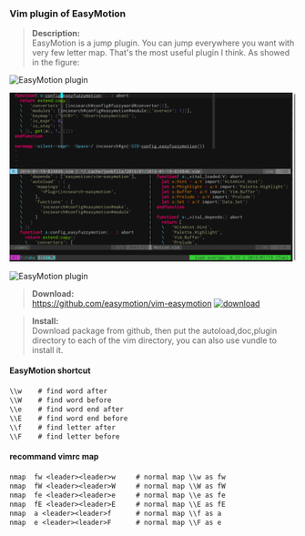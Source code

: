 ### Vim plugin of EasyMotion
 
><b>Description:</b><br>
    EasyMotion is a jump plugin. You can jump everywhere you want with  very few letter map. That's the most useful plugin I think. As showed in the figure:

![EasyMotion plugin](https://camo.githubusercontent.com/5e4ba9c43e744478405ece72de1cd285dc17079a/68747470733a2f2f662e636c6f75642e6769746875622e636f6d2f6173736574732f333739373036322f323033393631322f37636166636563382d383961352d313165332d386632632d3566323661366238336566642e676966 "EasyMotion插件")

![EasyMotion plugin](https://raw.githubusercontent.com/haya14busa/i/eab1d12a8bd322223d551956a4fd8a21d5c4bfe9/easymotion/fuzzy-incsearch-easymotion.gif "EasyMotion plugin")

![EasyMotion plugin](https://camo.githubusercontent.com/3ac76c9ea11d3b95ad5b07a24255e2fe73c131e4/68747470733a2f2f662e636c6f75642e6769746875622e636f6d2f6173736574732f333739373036322f323033393235342f34666266373237362d383939652d313165332d396266332d3165343436636162633039372e676966 "EasyMotion plugin")

><b>Download:</b><br>
    https://github.com/easymotion/vim-easymotion
[![download](https://github.com/easymotion/vim-easymotion "EasyMotion")](https://github.com/easymotion/vim-easymotion)

><b>Install:</b><br>
    Download package from github, then put the autoload,doc,plugin directory to each of the vim directory, you can also use vundle to install it.

#### EasyMotion shortcut
	\\w    # find word after
    \\W    # find word before
    \\e    # find word end after
    \\E    # find word end before
    \\f	   # find letter after
    \\F	   # find letter before

#### recommand vimrc map
    nmap  fw <leader><leader>w     # normal map \\w as fw 
    nmap  fW <leader><leader>W     # normal map \\W as fW
    nmap  fe <leader><leader>e     # normal map \\e as fe
    nmap  fE <leader><leader>E     # normal map \\E as fE
    nmap  a <leader><leader>f      # normal map \\f as a 
    nmap  e <leader><leader>F      # normal map \\F as e 
